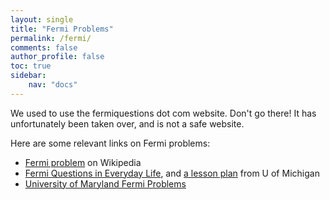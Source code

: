 ```yaml
---
layout: single
title: "Fermi Problems"
permalink: /fermi/
comments: false
author_profile: false
toc: true
sidebar:
    nav: "docs"
---
```

We used to use the fermiquestions dot com website. Don't go there! It has unfortunately been taken over, and is not a safe website.

Here are some relevant links on Fermi problems:

- [Fermi problem](https://en.wikipedia.org/wiki/Fermi_problem) on Wikipedia
- [Fermi Questions in Everyday Life](http://www.math.lsa.umich.edu/WCMTC/Fermi-Questions-RCMC-Three-Levels.pdf), and [a lesson plan](http://www.math.lsa.umich.edu/WCMTC/Fermi-Questions-Lesson-Plan.pdf) from U of Michigan
- [University of Maryland Fermi Problems](http://www.physics.umd.edu/perg/fermi/fermi.htm)

